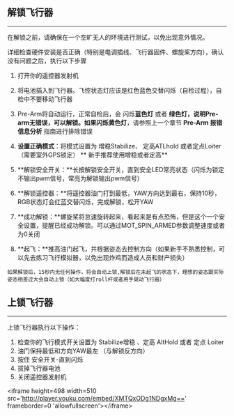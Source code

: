## 解锁飞行器

---

在解锁之前，请确保在一个空旷无人的环境进行测试，以免出现意外情况。

详细检查硬件安装是否正确（特别是电调插线、飞行器固件、螺旋桨方向），确认没有问题之后，执行以下步骤

1. 打开你的遥控器发射机
2. 将电池插入到飞行器。飞控状态灯应该是红色蓝色交替闪烁（自检过程），自检中不要移动飞行器
3. Pre-Arm将自动运行，正常自检后，会 闪烁**蓝色灯** 或者 **绿色灯，**说明Pre-arm无错误，可以解锁。如果**闪烁黄色灯**，请参照上一个章节 **Pre-Arm 报错信息分析** 指南进行排除错误
4. **设置正确模式**：将模式设置为 增稳Stabilize、 定高ATLhold 或者定点Loiter（需要室外GPS锁定） ** 新手推荐使用增稳或者定高**
5. **解锁安全开关：**长按解锁安全开关，直到安全LED常亮状态（闪烁为锁定不输出pwm信号，常亮为解锁输出pwm信号）
6. **解锁遥控器：**将遥控器油门打到最低，YAW方向达到最右，保持10秒，RGB状态灯会红蓝交替闪烁，完成解锁，松开YAW

7. **成功解锁：**螺旋桨将怠速旋转起来，看起来是有点恐怖，但是这个一个安全设置，提醒已经成功解锁。可以通过MOT\_SPIN\_ARMED参数调整速度或者为0关闭

8. **起飞：**推高油门起飞，并根据姿态去控制方向（如果新手不熟悉控制，可以先去练习飞行模拟器，以免出现炸鸡而造成人员和财产损失）

```
如果解锁后，15秒内无任何操作，将会自动上锁,解锁后在未起飞的状态下，理想的姿态跟实际姿态相差过大会自动上锁（如大幅度打roll杆或者用手晃动飞行器）
```

## 上锁飞行器

---

上锁飞行器执行以下操作：

1. 检查你的飞行模式开关设置为 Stabilize增稳 、定高 AltHold 或者 定点 Loiter
2. 油门保持最低和方向YAW最左 （与解锁反方向）
3. 按住 安全开关-直到闪烁
4. 拔掉飞行器电池
5. 关闭遥控器发射机

&lt;iframe height=498 width=510 src='http://player.youku.com/embed/XMTQxODg1NDgxMg==' frameborder=0 'allowfullscreen'&gt;&lt;/iframe&gt;

